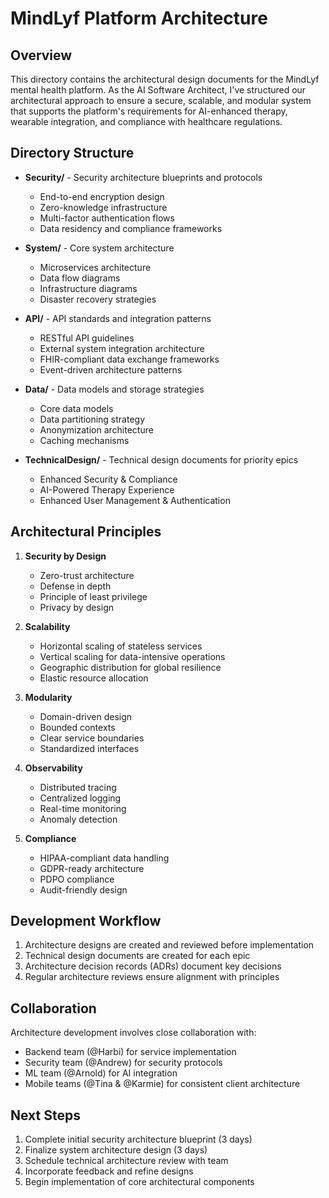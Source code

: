 # MindLyf Platform Architecture

## Overview
This directory contains the architectural design documents for the MindLyf mental health platform. As the AI Software Architect, I've structured our architectural approach to ensure a secure, scalable, and modular system that supports the platform's requirements for AI-enhanced therapy, wearable integration, and compliance with healthcare regulations.

## Directory Structure

- **Security/** - Security architecture blueprints and protocols
  - End-to-end encryption design
  - Zero-knowledge infrastructure
  - Multi-factor authentication flows
  - Data residency and compliance frameworks

- **System/** - Core system architecture
  - Microservices architecture
  - Data flow diagrams
  - Infrastructure diagrams
  - Disaster recovery strategies

- **API/** - API standards and integration patterns
  - RESTful API guidelines
  - External system integration architecture
  - FHIR-compliant data exchange frameworks
  - Event-driven architecture patterns

- **Data/** - Data models and storage strategies
  - Core data models
  - Data partitioning strategy
  - Anonymization architecture
  - Caching mechanisms

- **TechnicalDesign/** - Technical design documents for priority epics
  - Enhanced Security & Compliance
  - AI-Powered Therapy Experience
  - Enhanced User Management & Authentication

## Architectural Principles

1. **Security by Design**
   - Zero-trust architecture
   - Defense in depth
   - Principle of least privilege
   - Privacy by design

2. **Scalability**
   - Horizontal scaling of stateless services
   - Vertical scaling for data-intensive operations
   - Geographic distribution for global resilience
   - Elastic resource allocation

3. **Modularity**
   - Domain-driven design
   - Bounded contexts
   - Clear service boundaries
   - Standardized interfaces

4. **Observability**
   - Distributed tracing
   - Centralized logging
   - Real-time monitoring
   - Anomaly detection

5. **Compliance**
   - HIPAA-compliant data handling
   - GDPR-ready architecture
   - PDPO compliance
   - Audit-friendly design

## Development Workflow

1. Architecture designs are created and reviewed before implementation
2. Technical design documents are created for each epic
3. Architecture decision records (ADRs) document key decisions
4. Regular architecture reviews ensure alignment with principles

## Collaboration

Architecture development involves close collaboration with:
- Backend team (@Harbi) for service implementation
- Security team (@Andrew) for security protocols
- ML team (@Arnold) for AI integration
- Mobile teams (@Tina & @Karmie) for consistent client architecture

## Next Steps

1. Complete initial security architecture blueprint (3 days)
2. Finalize system architecture design (3 days)
3. Schedule technical architecture review with team
4. Incorporate feedback and refine designs
5. Begin implementation of core architectural components